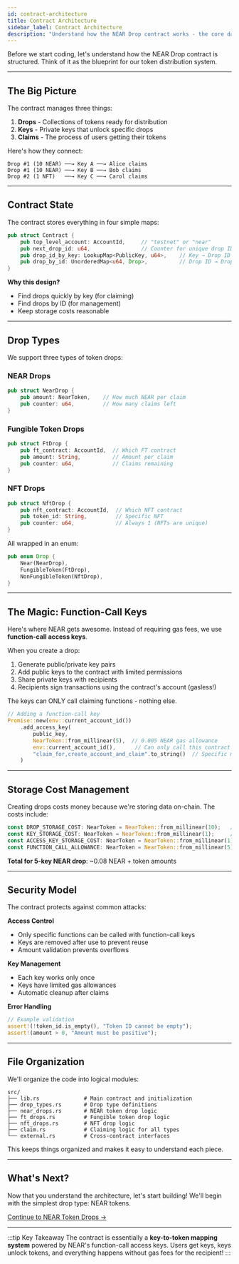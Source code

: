 ```yaml
---
id: contract-architecture
title: Contract Architecture
sidebar_label: Contract Architecture
description: "Understand how the NEAR Drop contract works - the core data types, storage patterns, and drop management system."
---
```


Before we start coding, let's understand how the NEAR Drop contract is structured. Think of it as the blueprint for our token distribution system.

---

## The Big Picture

The contract manages three things:
1. **Drops** - Collections of tokens ready for distribution
2. **Keys** - Private keys that unlock specific drops
3. **Claims** - The process of users getting their tokens

Here's how they connect:

```
Drop #1 (10 NEAR) ──→ Key A ──→ Alice claims
Drop #1 (10 NEAR) ──→ Key B ──→ Bob claims
Drop #2 (1 NFT)   ──→ Key C ──→ Carol claims
```

---

## Contract State

The contract stores everything in four simple maps:

```rust
pub struct Contract {
    pub top_level_account: AccountId,     // "testnet" or "near"
    pub next_drop_id: u64,                // Counter for unique drop IDs
    pub drop_id_by_key: LookupMap<PublicKey, u64>,    // Key → Drop ID
    pub drop_by_id: UnorderedMap<u64, Drop>,          // Drop ID → Drop Data
}
```

**Why this design?**
- Find drops quickly by key (for claiming)
- Find drops by ID (for management) 
- Keep storage costs reasonable

---

## Drop Types

We support three types of token drops:

### NEAR Drops
```rust
pub struct NearDrop {
    pub amount: NearToken,    // How much NEAR per claim
    pub counter: u64,         // How many claims left
}
```

### Fungible Token Drops  
```rust
pub struct FtDrop {
    pub ft_contract: AccountId,  // Which FT contract
    pub amount: String,          // Amount per claim
    pub counter: u64,            // Claims remaining
}
```

### NFT Drops
```rust
pub struct NftDrop {
    pub nft_contract: AccountId,  // Which NFT contract
    pub token_id: String,         // Specific NFT
    pub counter: u64,             // Always 1 (NFTs are unique)
}
```

All wrapped in an enum:
```rust
pub enum Drop {
    Near(NearDrop),
    FungibleToken(FtDrop), 
    NonFungibleToken(NftDrop),
}
```

---

## The Magic: Function-Call Keys

Here's where NEAR gets awesome. Instead of requiring gas fees, we use **function-call access keys**.

When you create a drop:
1. Generate public/private key pairs
2. Add public keys to the contract with limited permissions
3. Share private keys with recipients
4. Recipients sign transactions using the contract's account (gasless!)

The keys can ONLY call claiming functions - nothing else.

```rust
// Adding a function-call key
Promise::new(env::current_account_id())
    .add_access_key(
        public_key,
        NearToken::from_millinear(5),  // 0.005 NEAR gas allowance
        env::current_account_id(),      // Can only call this contract  
        "claim_for,create_account_and_claim".to_string()  // Specific methods
    )
```

---

## Storage Cost Management

Creating drops costs money because we're storing data on-chain. The costs include:

```rust
const DROP_STORAGE_COST: NearToken = NearToken::from_millinear(10);   // Drop data
const KEY_STORAGE_COST: NearToken = NearToken::from_millinear(1);     // Key mapping
const ACCESS_KEY_STORAGE_COST: NearToken = NearToken::from_millinear(1); // Adding key to account
const FUNCTION_CALL_ALLOWANCE: NearToken = NearToken::from_millinear(5); // Gas for claiming
```

**Total for 5-key NEAR drop**: ~0.08 NEAR + token amounts

---

## Security Model

The contract protects against common attacks:

**Access Control**
- Only specific functions can be called with function-call keys
- Keys are removed after use to prevent reuse
- Amount validation prevents overflows

**Key Management** 
- Each key works only once
- Keys have limited gas allowances
- Automatic cleanup after claims

**Error Handling**
```rust
// Example validation
assert!(!token_id.is_empty(), "Token ID cannot be empty");
assert!(amount > 0, "Amount must be positive");
```

---

## File Organization

We'll organize the code into logical modules:

```
src/
├── lib.rs              # Main contract and initialization
├── drop_types.rs       # Drop type definitions  
├── near_drops.rs       # NEAR token drop logic
├── ft_drops.rs         # Fungible token drop logic
├── nft_drops.rs        # NFT drop logic
├── claim.rs            # Claiming logic for all types
└── external.rs         # Cross-contract interfaces
```

This keeps things organized and makes it easy to understand each piece.

---

## What's Next?

Now that you understand the architecture, let's start building! We'll begin with the simplest drop type: NEAR tokens.

[Continue to NEAR Token Drops →](./near-drops.md)

---

:::tip Key Takeaway
The contract is essentially a **key-to-token mapping system** powered by NEAR's function-call access keys. Users get keys, keys unlock tokens, and everything happens without gas fees for the recipient!
:::